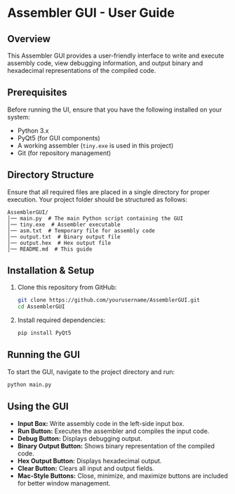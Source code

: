 # Assembler GUI - User Guide

## Overview
This Assembler GUI provides a user-friendly interface to write and execute assembly code, view debugging information, and output binary and hexadecimal representations of the compiled code.

## Prerequisites
Before running the UI, ensure that you have the following installed on your system:
- Python 3.x
- PyQt5 (for GUI components)
- A working assembler (`tiny.exe` is used in this project)
- Git (for repository management)

## Directory Structure
Ensure that all required files are placed in a single directory for proper execution. Your project folder should be structured as follows:

```
AssemblerGUI/
│── main.py  # The main Python script containing the GUI
│── tiny.exe  # Assembler executable
│── asm.txt  # Temporary file for assembly code
│── output.txt  # Binary output file
│── output.hex  # Hex output file
│── README.md  # This guide
```

## Installation & Setup
1. Clone this repository from GitHub:
   ```sh
   git clone https://github.com/yourusername/AssemblerGUI.git
   cd AssemblerGUI
   ```

2. Install required dependencies:
   ```sh
   pip install PyQt5
   ```

## Running the GUI
To start the GUI, navigate to the project directory and run:
```sh
python main.py
```

## Using the GUI
- **Input Box:** Write assembly code in the left-side input box.
- **Run Button:** Executes the assembler and compiles the input code.
- **Debug Button:** Displays debugging output.
- **Binary Output Button:** Shows binary representation of the compiled code.
- **Hex Output Button:** Displays hexadecimal output.
- **Clear Button:** Clears all input and output fields.
- **Mac-Style Buttons:** Close, minimize, and maximize buttons are included for better window management.



